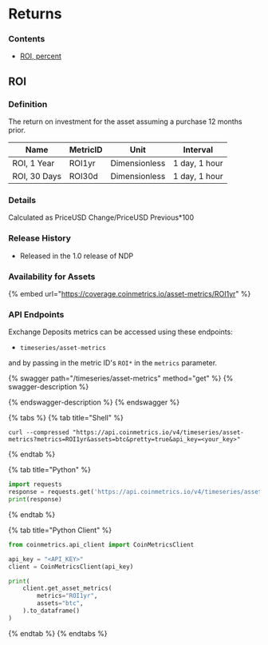 # Returns

### Contents

* [ROI, percent](returns.md#roi)

## ROI

### Definition

The return on investment for the asset assuming a purchase 12 months prior.[\
](https://docs.coinmetrics.io/info/metrics/ROI1yr)

| Name         | MetricID | Unit          | Interval      |
| ------------ | -------- | ------------- | ------------- |
| ROI, 1 Year  | ROI1yr   | Dimensionless | 1 day, 1 hour |
| ROI, 30 Days | ROI30d   | Dimensionless | 1 day, 1 hour |

### Details

Calculated as PriceUSD Change/PriceUSD Previous\*100

### Release History

* Released in the 1.0 release of NDP

### Availability for Assets

{% embed url="https://coverage.coinmetrics.io/asset-metrics/ROI1yr" %}

### API Endpoints

Exchange Deposits metrics can be accessed using these endpoints:

* `timeseries/asset-metrics`

and by passing in the metric ID's `ROI*` in the `metrics` parameter.

{% swagger path="/timeseries/asset-metrics" method="get" %}
{% swagger-description %}

{% endswagger-description %}
{% endswagger %}

{% tabs %}
{% tab title="Shell" %}
```shell
curl --compressed "https://api.coinmetrics.io/v4/timeseries/asset-metrics?metrics=ROI1yr&assets=btc&pretty=true&api_key=<your_key>"
```
{% endtab %}

{% tab title="Python" %}
```python
import requests
response = requests.get('https://api.coinmetrics.io/v4/timeseries/asset-metrics?metrics=ROI1yr&assets=btc&pretty=true&api_key=<your_key>').json()
print(response)
```
{% endtab %}

{% tab title="Python Client" %}
```python
from coinmetrics.api_client import CoinMetricsClient

api_key = "<API_KEY>"
client = CoinMetricsClient(api_key)

print(
    client.get_asset_metrics(
        metrics="ROI1yr", 
        assets="btc",
    ).to_dataframe()
)
```
{% endtab %}
{% endtabs %}
